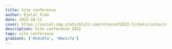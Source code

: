 ```yaml
---
title: Vite conference
author: Djelal Fida
date: 2022-10-11
cover: https://social-img.staticblitz.com/viteconf2022-tickets/zxtox/svelte
description: Vite conference 2022
tags: vite conference
gradient: ['#54c8fa', '#be1cfa']
---
```

